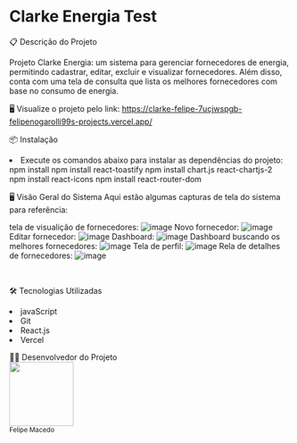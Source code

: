 # Clarke Energia Test

📋  Descrição do Projeto
<p> Projeto Clarke Energia: um sistema para gerenciar fornecedores de energia, permitindo cadastrar, editar, excluir e visualizar fornecedores. Além disso, conta com uma tela de consulta que lista os melhores fornecedores com base no consumo de energia.</p>

🖥️  Visualize o projeto pelo link:
https://clarke-felipe-7ucjwspgb-felipenogarolli99s-projects.vercel.app/


📦  Instalação
<li>Execute os comandos abaixo para instalar as dependências do projeto:
npm install 
npm install react-toastify
npm install chart.js react-chartjs-2
npm install react-icons
npm install react-router-dom

<br>



🖥️  Visão Geral do Sistema
Aqui estão algumas capturas de tela do sistema para referência:

tela de visualição de fornecedores:
![image](https://github.com/user-attachments/assets/d29d3aa2-dbfb-4555-ad70-1aacbf2f9fb2)
Novo fornecedor:
![image](https://github.com/user-attachments/assets/5d5c0516-8526-4c3a-b437-d7a8c6d35a8e)
Editar fornecedor:
![image](https://github.com/user-attachments/assets/027c4277-134c-44d8-9e19-df6824d8bd12)
Dashboard:
![image](https://github.com/user-attachments/assets/de37cc12-f839-41c9-b568-bd3cb5fdc4b6)
Dashboard buscando os melhores fornecedores:
![image](https://github.com/user-attachments/assets/744c979e-f146-4bb8-9050-99be3acc28b2)
Tela de perfil:
![image](https://github.com/user-attachments/assets/c747c66e-6087-4c1c-ac38-1aaa22e0a67d)
Rela de detalhes de fornecedores:
![image](https://github.com/user-attachments/assets/2faa4c8a-722f-41fa-84a4-d1589dc38cd1)


<br>

🛠️  Tecnologias Utilizadas
<li>javaScript
<li>Git
<li> React.js
<li> Vercel

👨‍💻 Desenvolvedor do Projeto
<br>
<img src="https://avatars.githubusercontent.com/u/106127810?v=4" width=115><br><sub>Felipe Macedo</sub>







